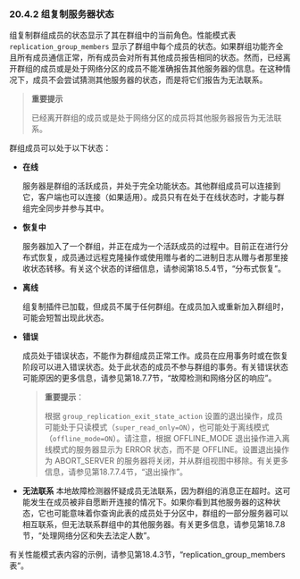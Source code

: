 ### 20.4.2 组复制服务器状态

组复制群组成员的状态显示了其在群组中的当前角色。性能模式表 `replication_group_members` 显示了群组中每个成员的状态。如果群组功能齐全且所有成员通信正常，所有成员会对所有其他成员报告相同的状态。然而，已经离开群组的成员或是处于网络分区的成员不能准确报告其他服务器的信息。在这种情况下，成员不会尝试猜测其他服务器的状态，而是将它们报告为无法联系。

> **重要提示**
>
> 已经离开群组的成员或是处于网络分区的成员将其他服务器报告为无法联系。

群组成员可以处于以下状态：

- **在线**
  
  服务器是群组的活跃成员，并处于完全功能状态。其他群组成员可以连接到它，客户端也可以连接（如果适用）。成员只有在处于在线状态时，才能与群组完全同步并参与其中。
  
- **恢复中**
  
  服务器加入了一个群组，并正在成为一个活跃成员的过程中。目前正在进行分布式恢复，成员通过远程克隆操作或使用赠与者的二进制日志从赠与者那里接收状态转移。有关这个状态的详细信息，请参阅第18.5.4节，“分布式恢复”。
  
- **离线**
  
  组复制插件已加载，但成员不属于任何群组。在成员加入或重新加入群组时，可能会短暂出现此状态。
  
- **错误**
  
  成员处于错误状态，不能作为群组成员正常工作。成员在应用事务时或在恢复阶段可以进入错误状态。处于此状态的成员不参与群组的事务。有关错误状态可能原因的更多信息，请参见第18.7.7节，“故障检测和网络分区的响应”。
  
  > **重要提示**：
  >
  > 根据 `group_replication_exit_state_action` 设置的退出操作，成员可能处于只读模式（`super_read_only=ON`），也可能处于离线模式（`offline_mode=ON`）。请注意，根据 OFFLINE_MODE 退出操作进入离线模式的服务器显示为 ERROR 状态，而不是 OFFLINE。设置退出操作为 ABORT_SERVER 的服务器将关闭，并从群组视图中移除。有关更多信息，请参见第18.7.7.4节，“退出操作”。
  
- **无法联系**
  本地故障检测器怀疑成员无法联系，因为群组的消息正在超时。这可能发生在成员被非自愿断开连接的情况下。如果你看到其他服务器的这种状态，它也可能意味着你查询此表的成员处于分区中，群组的一部分服务器可以相互联系，但无法联系群组中的其他服务器。有关更多信息，请参见第18.7.8节，“处理网络分区和失去法定人数”。

有关性能模式表内容的示例，请参见第18.4.3节，“replication_group_members 表”。